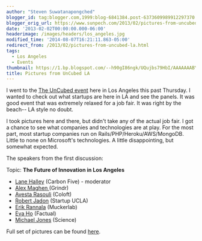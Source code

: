 ```yaml
---
author: "Steven Suwatanapongched"
blogger_id: tag:blogger.com,1999:blog-6841384.post-6373609989912297370
blogger_orig_url: https://www.sunpech.com/2013/02/pictures-from-uncubed-la.html
date: '2013-02-02T00:00:00.000-06:00'
headerimage: /images/headers/los_angeles.jpg
modified_time: '2014-08-07T16:21:11.863-05:00'
redirect_from: /2013/02/pictures-from-uncubed-la.html
tags:
  - Los Angeles
  - Events
thumbnail: https://1.bp.blogspot.com/--h90gI86ngk/UQujbs79HbI/AAAAAAABYjk/uTbcvf8c3X8/s800/2013-01-31+at+13-07-49.jpg
title: Pictures from UnCubed LA
---
```



I went to the <a href="https://getuncubed.com/employers/?filter=la">The UnCubed event</a> here in Los Angeles this past Thursday. I wanted to check out what startups are here in LA and see the panels. It was good event that was extremely relaxed for a job fair. It was right by the beach-- LA style no doubt.

I took pictures here and there, but didn't take any of the actual job fair. I got a chance to see what companies and technologies are at play. For the most part, most startup companies run on Rails/PHP/Heroku/AWS/MongoDB. Little to none on Microsoft's technologies. A little disappointing, but somewhat expected.

The speakers from the first discussion:

Topic: <b>The Future of Innovation in Los Angeles</b>

<ul>
  <li><a href="https://twitter.com/thinknow">Lane Halley</a> (Carbon Five) - moderator</li>
  <li><a href="https://www.crunchbase.com/person/alex-maghen">Alex Maghen </a>(Grindr)</li>
  <li><a href="https://twitter.com/avestar">Avesta Rasouli</a> (Coloft)</li>
  <li><a href="https://twitter.com/robertjadon">Robert Jadon</a> (Startup UCLA)</li>
  <li><a href="https://twitter.com/ersf">Erik Rannala</a> (Muckerlab)</li>
  <li><a href="https://twitter.com/eva_ho">Eva Ho</a> (Factual)</li>
  <li><a href="https://twitter.com/mjones">Michael Jones</a> (Science)</li>
</ul>

Full set of pictures can be found <a href="https://picasaweb.google.com/101693597219413173200/2013LAUnCubed">here</a>.

<img   border="0" src="https://1.bp.blogspot.com/--h90gI86ngk/UQujbs79HbI/AAAAAAABYjk/uTbcvf8c3X8/s400/2013-01-31+at+13-07-49.jpg" alt="" />

<img   border="0" src="https://2.bp.blogspot.com/-7hj6KQbfsFM/UQujg6EyJII/AAAAAAABYow/v-xsrc9ts7s/s400/2013-01-31+at+13-11-07.jpg" alt="" />

<img   border="0"  src="https://3.bp.blogspot.com/-zJOACwDmWO4/UQujc-776lI/AAAAAAABYjs/BJ0-lryv5rE/s400/2013-01-31+at+13-08-03.jpg" alt=""  />

<img   border="0" src="https://3.bp.blogspot.com/-bocugt6XYGo/UQujkBD2mMI/AAAAAAABYkc/8no0uZJ8ysw/s400/2013-01-31+at+13-41-50.jpg" alt="" />

<img   border="0"  src="https://1.bp.blogspot.com/-Mm8eCG8RT7I/UQujlwybObI/AAAAAAABYks/QcsrOfawcmk/s400/2013-01-31+at+14-16-20.jpg" alt=""  />

<img   border="0"  src="https://3.bp.blogspot.com/-sxTOTeXi-8I/UQujoHFR19I/AAAAAAABYk8/ydwPMHNAz6U/s400/2013-01-31+at+14-19-11.jpg" alt=""  />

<img   border="0" src="https://2.bp.blogspot.com/-94tgkn8eA_s/UQujpG2lVMI/AAAAAAABYlE/4sxxjf3Nisg/s400/2013-01-31+at+14-19-18.jpg" alt="" />

<img   border="0" src="https://1.bp.blogspot.com/-am7eR5egUFE/UQujqF3SwzI/AAAAAAABYlM/lqiZEWDIl-c/s400/2013-01-31+at+14-19-23.jpg" alt="" />

<img   border="0" src="https://4.bp.blogspot.com/-DVL0eM_ilpU/UQujrBr_24I/AAAAAAABYlU/08I0XrV3DVs/s400/2013-01-31+at+14-19-31.jpg" alt="" />

<img   border="0" src="https://1.bp.blogspot.com/-WkudmvYxVU8/UQujsF0jWRI/AAAAAAABYlc/HTMBpLhDPuQ/s400/2013-01-31+at+14-19-34.jpg" alt="" />

<img   border="0" src="https://2.bp.blogspot.com/-2hRiqmB9C_I/UQuj0ekuICI/AAAAAAABYmc/KyN-kaRIOtU/s400/2013-01-31+at+16-40-04.jpg" alt="" />

<img   border="0" src="https://1.bp.blogspot.com/-smEme-1AJ5A/UQuj4wrRmsI/AAAAAAABYm8/xRZuEvHmlHU/s400/2013-01-31+at+16-40-42.jpg" alt="" />